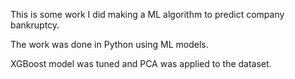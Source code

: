 This is some work I did making a ML algorithm to predict company bankruptcy.

The work was done in Python using ML models.

XGBoost model was tuned and PCA was applied to the dataset.

